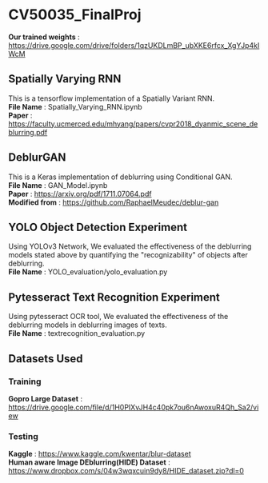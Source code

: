 # CV50035_FinalProj

**Our trained weights** : https://drive.google.com/drive/folders/1qzUKDLmBP_ubXKE6rfcx_XgYJp4kIWcM


## Spatially Varying RNN
This is a tensorflow implementation of a Spatially Variant RNN. </br>
**File Name** : Spatially_Varying_RNN.ipynb </br>
**Paper** : https://faculty.ucmerced.edu/mhyang/papers/cvpr2018_dyanmic_scene_deblurring.pdf </br>


## DeblurGAN
This is a Keras implementation of deblurring using Conditional GAN. </br>
**File Name** : GAN_Model.ipynb </br>
**Paper** : https://arxiv.org/pdf/1711.07064.pdf </br>
**Modified from** : https://github.com/RaphaelMeudec/deblur-gan

## YOLO Object Detection Experiment
Using YOLOv3 Network, We evaluated the effectiveness of the deblurring models stated above by quantifying the "recognizability" of objects after deblurring. </br>
**File Name** : YOLO_evaluation/yolo_evaluation.py

## Pytesseract Text Recognition Experiment
Using pytesseract OCR tool, We evaluated the effectiveness of the deblurring models in deblurring images of texts. </br>
**File Name** : textrecognition_evaluation.py </br>

## Datasets Used 
### Training
**Gopro Large Dataset** : https://drive.google.com/file/d/1H0PIXvJH4c40pk7ou6nAwoxuR4Qh_Sa2/view
### Testing
**Kaggle** : https://www.kaggle.com/kwentar/blur-dataset </br>
**Human aware Image DEblurring(HIDE) Dataset** : https://www.dropbox.com/s/04w3wqxcuin9dy8/HIDE_dataset.zip?dl=0

